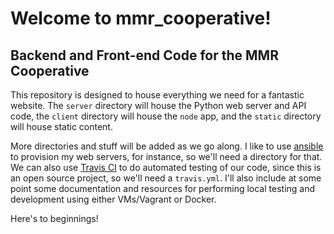 # Welcome to mmr_cooperative!

## Backend and Front-end Code for the MMR Cooperative

This repository is designed to house everything we need for
a fantastic website. The `server` directory will house the Python
web server and API code, the `client` directory will house the
`node` app, and the `static` directory will house static content.

More directories and stuff will be added as we go along. I like
to use [ansible](http://www.ansible.com) to provision my web
servers, for instance, so we'll need a directory for that. We
can also use [Travis CI](https://travis-ci.org) to do automated
testing of our code, since this is an open source project, so
we'll need a `travis.yml`. I'll also include at some point some
documentation and resources for performing local testing and
development using either VMs/Vagrant or Docker.

Here's to beginnings!

